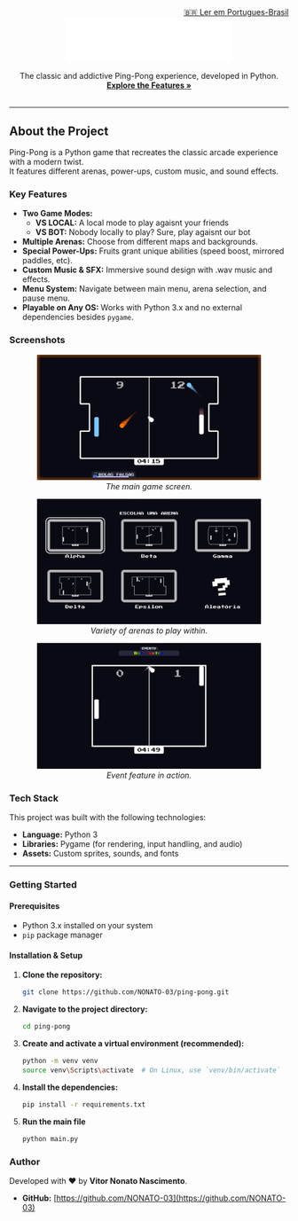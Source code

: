 <div align="right">
    <a href="./README-pt.md">🇧🇷 Ler em Portugues-Brasil</a>
</div>

<div align="center">
  <img src="./assets/images/logo.png" alt="Ping-Pong Logo" width="300"/>
</div>

<p align="center">
  The classic and addictive Ping-Pong experience, developed in Python.
  <br />
  <a href="#features"><strong>Explore the Features »</strong></a>
  <br />
  <br />
</p>

---

## About the Project

Ping-Pong is a Python game that recreates the classic arcade experience with a modern twist.  
It features different arenas, power-ups, custom music, and sound effects.

<a name="features"></a>
### Key Features

- **Two Game Modes:**
    - **VS LOCAL:** A local mode to play agaisnt your friends
    - **VS BOT:** Nobody locally to play? Sure, play agaisnt our bot
- **Multiple Arenas:** Choose from different maps and backgrounds.
- **Special Power-Ups:** Fruits grant unique abilities (speed boost, mirrored paddles, etc).
- **Custom Music & SFX:** Immersive sound design with .wav music and effects.
- **Menu System:** Navigate between main menu, arena selection, and pause menu.
- **Playable on Any OS:** Works with Python 3.x and no external dependencies besides `pygame`.

### Screenshots

<p align="center">
  <img src="./assets/images/screenshots/match.png" alt="Match Screenshot" width="80%">
  <br>
  <em>The main game screen.</em>
</p>

<p align="center">
  <img src="./assets/images/screenshots/arenaselection.png" alt="ArenaSelection Screenshot" width="80%">
  <br>
  <em>Variety of arenas to  play within.</em>
</p>

<p align="center">
  <img src="./assets/images/screenshots/eventhappening.png" alt="Event   Screenshot" width="80%">
  <br>
  <em>Event feature in action.</em>
</p>


### Tech Stack

This project was built with the following technologies:

- **Language:** Python 3
- **Libraries:** Pygame (for rendering, input handling, and audio)
- **Assets:** Custom sprites, sounds, and fonts

---

### Getting Started

#### Prerequisites
- Python 3.x installed on your system
- `pip` package manager

#### Installation & Setup

1. **Clone the repository:**
   ```sh
   git clone https://github.com/NONATO-03/ping-pong.git
2.  **Navigate to the project directory:**
    ```sh
    cd ping-pong
    ```
3.  **Create and activate a virtual environment (recommended):**
    ```sh
    python -m venv venv
    source venv\Scripts\activate  # On Linux, use `venv/bin/activate`
    ```
4.  **Install the dependencies:**
    ```sh
    pip install -r requirements.txt
    ```
5.  **Run the main file**
    ```sh
    python main.py
    ```
### Author

Developed with ❤️ by **Vitor Nonato Nascimento**.

- **GitHub:** [https://github.com/NONATO-03](https://github.com/NONATO-03)
